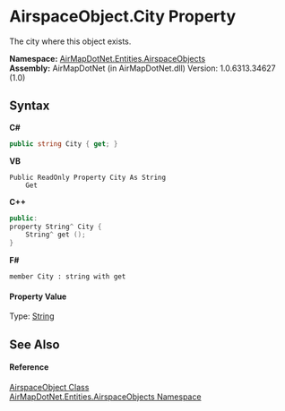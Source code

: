 # AirspaceObject.City Property 
 

The city where this object exists.

**Namespace:**&nbsp;<a href="4a77b213-9d2c-92a5-aab7-f2f82873a6fe">AirMapDotNet.Entities.AirspaceObjects</a><br />**Assembly:**&nbsp;AirMapDotNet (in AirMapDotNet.dll) Version: 1.0.6313.34627 (1.0)

## Syntax

**C#**<br />
``` C#
public string City { get; }
```

**VB**<br />
``` VB
Public ReadOnly Property City As String
	Get
```

**C++**<br />
``` C++
public:
property String^ City {
	String^ get ();
}
```

**F#**<br />
``` F#
member City : string with get

```


#### Property Value
Type: <a href="http://msdn2.microsoft.com/en-us/library/s1wwdcbf" target="_blank">String</a>

## See Also


#### Reference
<a href="c77ac3b7-2e5f-3676-6d4b-4fb2c4bc07ce">AirspaceObject Class</a><br /><a href="4a77b213-9d2c-92a5-aab7-f2f82873a6fe">AirMapDotNet.Entities.AirspaceObjects Namespace</a><br />